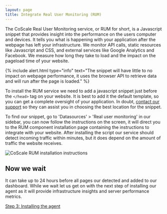 ```yaml
---
layout: page
title: Integrate Real User Monitoring (RUM)
---
```


The CoScale Real User Monitoring service, or RUM for short, is a Javascript snippet that provides insight into the performance on the users computer and devices. It tells you what is happening with your application after the webpage has left your infrastructure. We monitor API calls, static resources like Javascript and CSS, and external services like Google Analytics and Facebook. We measure how long they take to load and the impact on the pageload time of your website.

{% include alert.html type="info" text="The snippet will have little to no impact on webpage performance, it uses the browser API to retrieve data and will run after the page is loaded." %}

To install the RUM service we need to add a javascript snippet just before the `</head>` tag on your website. It is best to add it the default template, so you can get a complete oversight of your application. In doubt, <a href="mailto:info@coscale.com" class="support">contact our support</a> so they can assist you in choosing the best location for the snippet.

To find our snippet, go to 'Datasources' > 'Real user monitoring' in our sidebar, you can now follow the instructions on the screen, it will direct you to the RUM component installation page containing the instructions to integrate with your website. After installing the script our service should detect incoming traffic within minutes, but it does depend on the amount of traffic the website receives.

<p class="text-center"><img class="" src="{{ site.baseurl }}/gfx/getting-started/install-rum/rum_install.png" alt="CoScale RUM installation instructions" /></p>

## Now we wait
It can take up to 24 hours before all pages our detected and added to our dashboard. While we wait let us get on with the next step of installing our agent as it will provide infrastructure insights and server performance metrics.

<a href="{{ site.baseurl }}/getting-started/install-agent" class="btn btn-primary btn-lg btn-block spacing-top">Step 3: Installing the agent</a>

